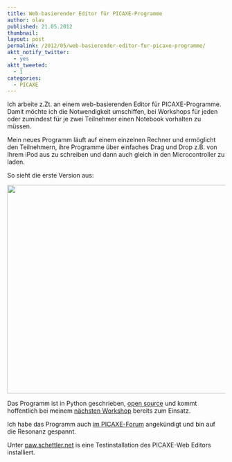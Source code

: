```yaml
---
title: Web-basierender Editor für PICAXE-Programme
author: olav
published: 21.05.2012
thumbnail:
layout: post
permalink: /2012/05/web-basierender-editor-fur-picaxe-programme/
aktt_notify_twitter:
  - yes
aktt_tweeted:
  - 1
categories:
  - PICAXE
---
```

Ich arbeite z.Zt. an einem web-basierenden Editor für PICAXE-Programme. Damit möchte ich die Notwendigkeit umschiffen, bei Workshops für jeden oder zumindest für je zwei Teilnehmer einen Notebook vorhalten zu müssen.

Mein neues Programm läuft auf einem einzelnen Rechner und ermöglicht den Teilnehmern, ihre Programme über einfaches Drag und Drop z.B. von Ihrem iPod aus zu schreiben und dann auch gleich in den Microcontroller zu laden.

So sieht die erste Version aus:

<img alt="" src="https://img.skitch.com/20120521-xdd63tcn3k5qwhfm42c5ytchqm.png" title="Web-basierender PICAXE-Editor mit Drag &#038; Drop" class="alignnone" width="734" height="481" />

Das Programm ist in Python geschrieben, [open source][1] und kommt hoffentlich bei meinem [nächsten Workshop][2] bereits zum Einsatz.

Ich habe das Programm auch [im PICAXE-Forum][3] angekündigt und bin auf die Resonanz gespannt.

Unter [paw.schettler.net][4] is eine Testinstallation des PICAXE-Web Editors installiert.

 [1]: http://schettler.net/fossil/paw "Source-Code des web-basierten PICAXE-Editors PAW"
 [2]: http://www.muellestumpe.de/kunst-und-kultur/kursprogramm/workshops "Entdeckungen 2012 im Haus Müllestumpe"
 [3]: http://www.picaxeforum.co.uk/showthread.php?21269-Is-there-a-formal-grammar-for-PICAXE-basic
 [4]: http://paw.schettler.net/ "hier kann man den Editor ausprobieren"

